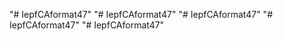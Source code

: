 "# IepfCAformat47" 
"# IepfCAformat47" 
"# IepfCAformat47" 
"# IepfCAformat47" 
"# IepfCAformat47" 
